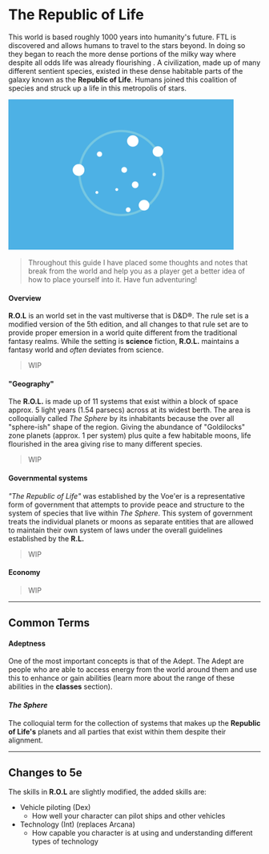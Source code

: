 # The Republic of Life

This world is based roughly 1000 years into humanity's future. FTL is discovered and allows humans to travel to the stars beyond. In doing so they began to reach the more dense portions of the milky way where despite all odds life was already flourishing . A civilization, made up of many different sentient species, existed in these dense habitable parts of the galaxy known as the **Republic of Life**. Humans joined this coalition of species and struck up a life in this metropolis of stars. 

<img src="../resources/flag.jpg" height="300px"></img>

> Throughout this guide I have placed some thoughts and notes that break from the world and help you as a player get a better idea of how to place yourself into it. Have fun adventuring!

#### Overview

**R.O.L** is an world set in the vast multiverse that is D&D®. The rule set is a modified version of the 5th edition, and all changes to that rule set are to provide proper emersion in a world quite different from the traditional fantasy realms. While the setting is **science** fiction, **R.O.L.** maintains a fantasy world and *often* deviates from science.

> WIP

#### "Geography"

The **R.O.L.** is made up of 11 systems that exist within a block of space approx. 5 light years (1.54 parsecs) across at its widest berth. The area is colloquially called *The Sphere* by its inhabitants because the over all "sphere-ish" shape of the region. Giving the abundance of "Goldilocks" zone planets (approx. 1 per system) plus quite a few habitable moons, life flourished in the area giving rise to many different species.

> WIP

#### Governmental systems

*"The Republic of Life"* was established by the Voe'er is a representative form of government that attempts to provide peace and structure to the system of species that live within *The Sphere*. This system of government treats the individual planets or moons as separate entities that are allowed to maintain their own system of laws under the overall guidelines established by the **R.L.** 

> WIP

#### Economy

> WIP

---



## Common Terms

#### Adeptness

One of the most important concepts is that of the Adept. The Adept are people who are able to access energy from the world around them and use this to enhance or gain abilities (learn more about the range of these abilities in the **classes** section). 

#### *The Sphere*

The colloquial term for the collection of systems that makes up the **Republic of Life's** planets and all parties that exist within them despite their alignment.

---



## Changes to 5e

The skills in **R.O.L** are slightly modified, the added skills are:

- Vehicle piloting (Dex)
  - How well your character can pilot ships and other vehicles
- Technology (Int) (replaces Arcana)
  - How capable you character is at using and understanding different types of technology

